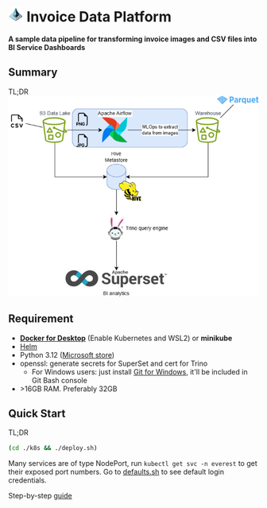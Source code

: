 # <img src="./emds_logo.png" width="30" height="30"/> Invoice Data Platform
**A sample data pipeline for transforming invoice images and CSV files into BI Service Dashboards**

## Summary
TL;DR  
![Data flow](flow.png)  

## Requirement
- **[Docker for Desktop](https://www.docker.com/products/docker-desktop/)** (Enable Kubernetes and WSL2) or **minikube**
- [Helm](https://helm.sh/docs/intro/install/)
- Python 3.12 ([Microsoft store](https://apps.microsoft.com/search?query=python+3.12))
- openssl: generate secrets for SuperSet and cert for Trino
    - For Windows users: just install [Git for Windows](https://gitforwindows.org/), it'll be included in Git Bash console
- \>16GB RAM. Preferably 32GB

## Quick Start
TL;DR
```bash
(cd ./k8s && ./deploy.sh)
```

Many services are of type NodePort, run `kubectl get svc -n everest` to get their exposed port numbers. Go to [defaults.sh](./k8s/defaults.sh) 
to see default login credentials.

Step-by-step [guide](./guide/README.md)
